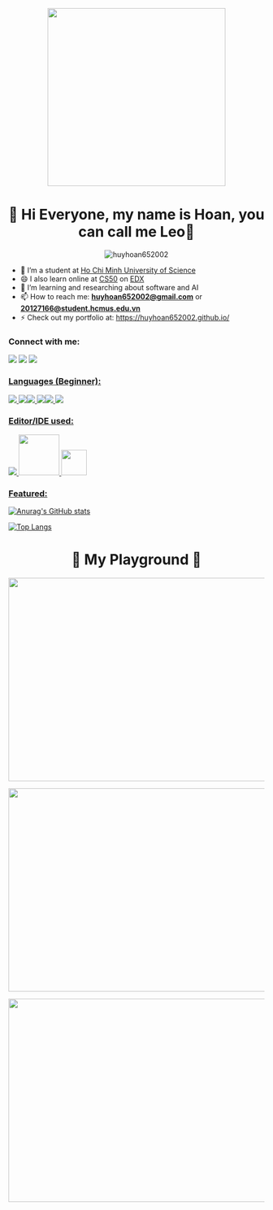 <p align="center"> <img src="https://huyhoan652002.github.io/assets/img/hoan.png" , width = 350, border-radius: 50%/>
<h1  align="center">👋 Hi Everyone, my name is Hoan, you can call me Leo👋</h1>
<p  align="center"> <img  src="https://komarev.com/ghpvc/?username=huyhoan652002&label=Profile%20views&color=129e00&style=plastic"  alt="huyhoan652002" /> </p>

- 🔭 I’m a student at [Ho Chi Minh University of Science](hcmus.edu.vn)
- 😄 I also learn online at [CS50](https://cs50.harvard.edu/college/2022/spring/) on [EDX](https://www.edx.org)
- 🌱 I’m learning and researching about software and AI
- 📫 How to reach me: **huyhoan652002@gmail.com** or **20127166@student.hcmus.edu.vn**
- ⚡ Check out my portfolio at: https://huyhoan652002.github.io/

<h3  align="left">Connect with me:</h3>
<p align="left"><a  href="https://www.facebook.com/hoan.nguyenhuy.ITUS/"  target="blank"><img src="https://img.icons8.com/bubbles/64/facebook-new.png"/></a>&nbsp;<a  href="https://www.linkedin.com/in/huyhoan652002/"  target="blank"><img src="https://img.icons8.com/bubbles/64/linkedin.png"/></a>
 <a  href="https://www.youtube.com/channel/UCf4aukyZIRysZ_-fpba8CJg"  target="blank"><img src="https://img.icons8.com/bubbles/64/youtube-squared.png"/>
</p>

</p>

<h3 align="left">Languages (Beginner): </h3>

<p align="left"> <img src="https://img.icons8.com/color/48/000000/c-plus-plus-logo.png"/>
<img src="https://img.icons8.com/color/48/000000/html-5--v1.png"/><img src="https://img.icons8.com/color/48/000000/css3.png"/>
<img src="https://img.icons8.com/color/48/000000/javascript--v1.png"/><img src="https://img.icons8.com/color/48/000000/python.png"/>
<img src="https://img.icons8.com/color/48/000000/java.png"/>
</p>

<p>
  
</p>

<h3 align="left">Editor/IDE used: </h3>

<p align="left"> <img src="https://upload.wikimedia.org/wikipedia/commons/thumb/9/9a/Visual_Studio_Code_1.35_icon.svg/45px-Visual_Studio_Code_1.35_icon.svg.png"/>
<img src="https://1000logos.net/wp-content/uploads/2020/08/Visual-Studio-Logo.png" , width = 80/>
<img src="https://www.pngitem.com/pimgs/m/422-4223360_transparent-sublime-text-icon-hd-png-download.png" , width = 50/>
</p>

<p>

<h3 align="left">Featured: </h3>

![Anurag's GitHub stats](https://github-readme-stats.vercel.app/api?username=huyhoan652002&show_icons=true&theme=radical)

[![Top Langs](https://github-readme-stats.vercel.app/api/top-langs/?username=huyhoan652002&layout=compact)](https://github.com/anuraghazra/github-readme-stats)


<h1 align="center">👯 My Playground 👯</h1>

<p align="center">
  <img width="1000" height="400" src="https://i.pinimg.com/originals/6c/a3/3c/6ca33c43ece1db49b8534379e26cdbdc.gif">
</p>

<p align="center">
  <img width="1000" height="400" src="https://thumbs.gfycat.com/WeakCoarseFawn-size_restricted.gif">
</p>

<p align="center">
  <img width="1000" height="400" src="https://thumbs.gfycat.com/EnragedGoodEmeraldtreeskink-size_restricted.gif">
</p>
<!--
**huyhoan652002/huyhoan652002** is a ✨ _special_ ✨ repository because its `README.md` (this file) appears on your GitHub profile.

Here are some ideas to get you started:

- 🔭 I’m currently a student at Ho Chi Minh University of Science
- 🌱 I’m currently learning and researching about software and AI
- 👯 I’m looking to collaborate on ...
- 🤔 I’m looking for help with ...
- 💬 Ask me about ...
- 📫 How to reach me: huyhoan652002@gmail.com or 20127166@student.hcmus.edu.vn
- 😄 Pronouns: ...
- ⚡ Fun fact: ...
-->
